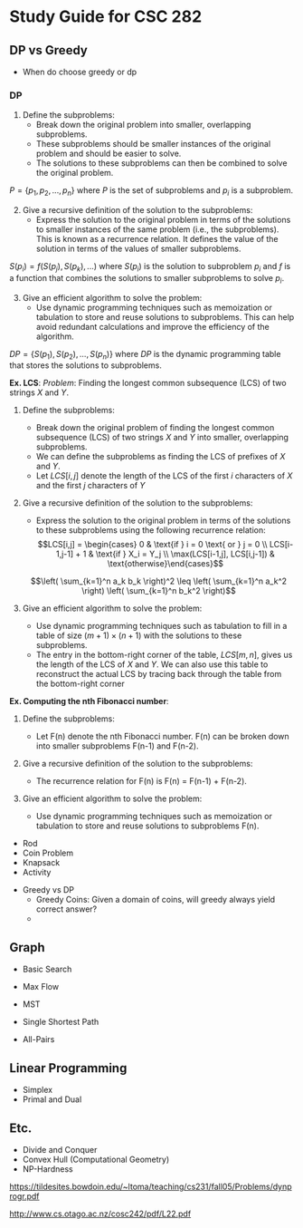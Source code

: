 # Study Guide for CSC 282

## DP vs Greedy

- When do choose greedy or dp

### DP

1. Define the subproblems: 
	- Break down the original problem into smaller, overlapping subproblems. 
	- These subproblems should be smaller instances of the original problem and should be easier to solve. 
	- The solutions to these subproblems can then be combined to solve the original problem.

$P = \{p_1, p_2, ..., p_n\}$ where $P$ is the set of subproblems and $p_i$ is a subproblem.

2. Give a recursive definition of the solution to the subproblems: 
	- Express the solution to the original problem in terms of the solutions to smaller instances of the same problem (i.e., the subproblems). This is known as a recurrence relation. It defines the value of the solution in terms of the values of smaller subproblems.

$S(p_i) = f(S(p_j), S(p_k), ...)$ where $S(p_i)$ is the solution to subproblem $p_i$ and $f$ is a function that combines the solutions to smaller subproblems to solve $p_i$.


3. Give an efficient algorithm to solve the problem: 
	- Use dynamic programming techniques such as memoization or tabulation to store and reuse solutions to subproblems. This can help avoid redundant calculations and improve the efficiency of the algorithm.

$DP = \{S(p_1), S(p_2), ..., S(p_n)\}$ where $DP$ is the dynamic programming table that stores the solutions to subproblems.


**Ex. LCS**:
*Problem*: Finding the longest common subsequence (LCS) of two strings $X$ and $Y$.

1. Define the subproblems: 
  	- Break down the original problem of finding the longest common subsequence (LCS) of two strings $X$ and $Y$ into smaller, overlapping subproblems.
	-  We can define the subproblems as finding the LCS of prefixes of $X$ and $Y$. 
	- Let $LCS[i,j]$ denote the length of the LCS of the first $i$ characters of $X$ and the first $j$ characters of $Y$

2. Give a recursive definition of the solution to the subproblems: 
    - Express the solution to the original problem in terms of the solutions to these subproblems using the following recurrence relation:
    $$LCS[i,j] = \begin{cases} 0 & \text{if } i = 0 \text{ or } j = 0 \\ LCS[i-1,j-1] + 1 & \text{if } X_i = Y_j \\ \max(LCS[i-1,j], LCS[i,j-1]) & \text{otherwise}\end{cases}$$

    $$\left( \sum_{k=1}^n a_k b_k \right)^2 \leq \left( \sum_{k=1}^n a_k^2 \right) \left( \sum_{k=1}^n b_k^2 \right)$$


3. Give an efficient algorithm to solve the problem:
    - Use dynamic programming techniques such as tabulation to fill in a table of size $(m+1) \times (n+1)$ with the solutions to these subproblems.
    - The entry in the bottom-right corner of the table, $LCS[m,n]$, gives us the length of the LCS of $X$ and $Y$. We can also use this table to reconstruct the actual LCS by tracing back through the table from the bottom-right corner


**Ex. Computing the nth Fibonacci number**:

1. Define the subproblems: 
	- Let F(n) denote the nth Fibonacci number. F(n) can be broken down into smaller subproblems F(n-1) and F(n-2).

2. Give a recursive definition of the solution to the subproblems: 
	- The recurrence relation for F(n) is F(n) = F(n-1) + F(n-2).

3. Give an efficient algorithm to solve the problem:
	- Use dynamic programming techniques such as memoization or tabulation to store and reuse solutions to subproblems F(n).


* Rod
* Coin Problem
* Knapsack
* Activity

- Greedy vs DP
	- Greedy Coins: Given a domain of coins, will greedy always yield correct answer?
	- 

## Graph
* Basic Search
* Max Flow
* MST

* Single Shortest Path
* All-Pairs

## Linear Programming
* Simplex
* Primal and Dual

## Etc.
* Divide and Conquer
* Convex Hull (Computational Geometry)
* NP-Hardness



https://tildesites.bowdoin.edu/~ltoma/teaching/cs231/fall05/Problems/dynprogr.pdf

http://www.cs.otago.ac.nz/cosc242/pdf/L22.pdf

